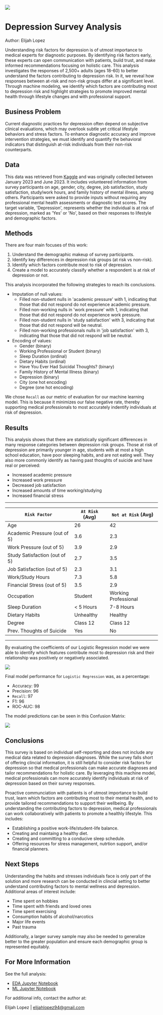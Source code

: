 ![](images/banner.png)
# Depression Survey Analysis
Author: Elijah Lopez


Understanding risk factors for depression is of utmost importance to medical experts for diagnostic purposes. By identifying risk factors early, these experts can open communication with patients, build trust, and make informed recommendations focusing on holistic care. This analysis investigates the responses of 2,500+ adults (ages 18-60) to better understand the factors contributing to depression risk. In it, we reveal how responses between at-risk and non-risk groups differ at a significant level. Through machine modeling, we identify which factors are contributing most to depression risk and highlight strategies to promote improved mental health through lifestyle changes and with professional support.


## Business Problem
Current diagnostic practices for depression often depend on subjective clinical evaluations, which may overlook subtle yet critical lifestyle behaviors and stress factors. To enhance diagnostic accuracy and improve intervention strategies, we must identify and quantify the behavioral indicators that distinguish at-risk individuals from their non-risk counterparts.


## Data
This data was retrieved from [Kaggle](https://www.kaggle.com/datasets/sumansharmadataworld/depression-surveydataset-for-analysis) and was originally collected between January 2023 and June 2023. It includes volunteered information from survey participants on age, gender, city, degree, job satisfaction, study satisfaction, study/work hours, and family history of mental illness, among others. Participants were asked to provide inputs without requiring any professional mental health assessments or diagnostic test scores. The target variable, 'Depression', represents whether the individual is at risk of depression, marked as 'Yes' or 'No', based on their responses to lifestyle and demographic factors.

## Methods
There are four main focuses of this work:
1. Understand the demographic makeup of survey participants.
2. Identify key differences in depression risk groups (at risk vs non-risk).
3. Identify which factors contribute most to risk of depression.
4. Create a model to accurately classify whether a respondent is at risk of depression or not.

This analysis incorporated the following strategies to reach its conclusions.
* Imputation of null values:
    * Filled non-student nulls in 'academic pressure' with 1, indicating that those that did not respond do not experience academic pressure.
    * Filled non-working nulls in 'work pressure' with 1, indicating that those that did not respond do not experience work pressure.
    * Filled non-student nulls in 'study satisfaction' with 3, indicating that those that did not respond will be neutral.
    * Filled non-working professionals nulls in 'job satisfaction' with 3, indicating that those that did not respond will be neutral.
* Encoding of values:
    * Gender (binary)
    * Working Professional or Student (binary)
    * Sleep Duration (ordinal)
    * Dietary Habits (ordinal)
    * Have You Ever Had Suicidal Thoughts? (binary)
    * Family History of Mental Illness (binary)
    * Depression (binary)
    * City  (one hot encoding)
    * Degree (one hot encoding)

We chose `Recall` as our metric of evaluation for our machine learning model. This is because it minimizes our false negative rate, thereby supporting medical professionals to most accurately indentify individuals at risk of depression.

## Results
This analysis shows that there are statistically significant differences in many response categories between depression risk groups. Those at risk of depression are primarily younger in age, students with at most a high school education, have poor sleeping habits, and are not eating well. They also more commonly identify as having past thoughts of suicide and have real or perceived:
* Increased academic pressure
* Increased work pressure
* Decreased job satisfaction
* Increased amounts of time working/studying 
* Increased financial stress

------------------------------------------------------------------------------------
| `Risk Factor`                       | `At Risk` (Avg)      | `Not at Risk` (Avg)  |
| ----------------------------------- | -------------------- | -------------------- |
| Age                                 | 26                   | 42                   |
| Academic Pressure (out of 5)        | 3.6                  | 2.3                  |
| Work Pressure (out of 5)            | 3.9                  | 2.9                  |
| Study Satisfaction (out of 5)       | 2.7                  | 3.5                  |
| Job Satisfaction (out of 5)         | 2.3                  | 3.1                  |
| Work/Study Hours                    | 7.3                  | 5.8                  |
| Financial Stress (out of 5)         | 3.5                  | 2.9                  |
| Occupation                          | Student              | Working Professional |
| Sleep Duration                      | < 5 Hours            | 7-8 Hours            |
| Dietary Habits                      | Unhealthy            | Healthy              |
| Degree                              | Class 12             | Class 12             |
| Prev. Thoughts of Suicide           | Yes                  | No                   |
------------------------------------------------------------------------------------


By evaluating the coefficients of our Logistic Regression model we were able to identify which features contribute most to depression risk and their relationship was positively or negatively associated.

![](images/top_features_influencing_risk_of_depression.png)

Final model performance for `Logistic Regression` was, as a percentage:
* Accuracy: 99
* Precision: 96
* `Recall`: 97
* F1: 96
* ROC-AUC: 98

The model predictions can be seen in this Confusion Matrix:

![](images/confusion_matrix.png)


## Conclusions
This survey is based on individual self-reporting and does not include any medical data related to depression diagnoses. While the survey falls short of offering clincial information, it is still helpful to consider risk factors for depression so that medical professionals can make accurate diagnoses and tailor recommendations for holistic care. By leveraging this machine model, medical professionals can more accurately identify individuals at risk of depression based on their survey responses.

Proactive communciation with patients is of utmost importance to build trust, learn which factors are contributing most to their mental health, and to provide tailored recommendations to support their wellbeing. By understanding the contributing factors to depression, medical professionals can work collaboratively with patients to promote a healthly lifestyle. This includes:
* Establishing a positive work-life/student-life balance.
* Creating and maintaing a healthy diet.
* Creating and committing to a conducive sleep schedule.
* Offering resources for stress management, nutrtion support, and/or financial planners.


## Next Steps
Understanding the habits and stresses individuals face is only part of the solution and more research can be conducted in clincial setting to better understand contributing factors to mental wellness and depression. Additional areas of interest include:
* Time spent on hobbies
* Time spent with friends and loved ones
* Time spent exercising
* Consumption habits of alcohol/narcotics
* Major life events
* Past trauma

Additionally, a larger survey sample may also be needed to generalize better to the greater population and ensure each demographic group is represented equitably.


## For More Information
See the full analysis:
* [EDA Jupyter Notebook](https://github.com/elijahlopez94/depression_survey_analysis/blob/main/eda.ipynb)
* [ML Jupyter Notebook](https://github.com/elijahlopez94/depression_survey_analysis/blob/main/ml.ipynb)


For additional info, contact the author at:

Elijah Lopez | elijahlopez94@gmail.com